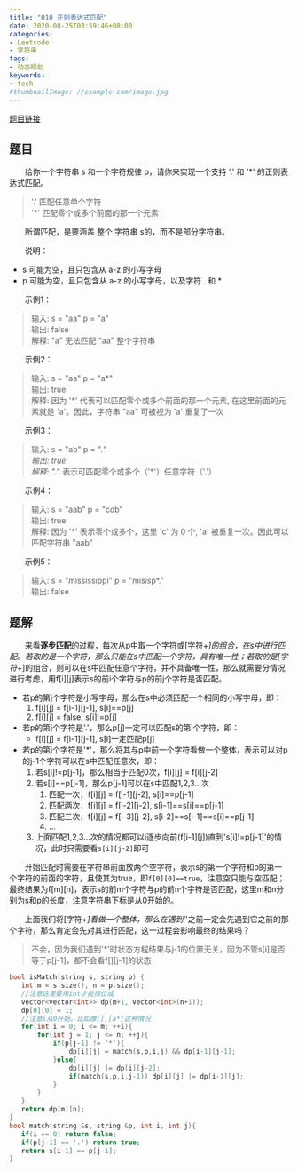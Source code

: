 ```yaml
---
title: "010 正则表达式匹配"
date: 2020-08-25T08:59:46+08:00
categories:
- Leetcode
- 字符串
tags:
- 动态规划
keywords:
- tech
#thumbnailImage: //example.com/image.jpg
---
```

[题目链接](https://leetcode-cn.com/problems/regular-expression-matching/)
<!--more-->
## 题目
　　给你一个字符串 s 和一个字符规律 p，请你来实现一个支持 '.' 和 '*' 的正则表达式匹配。
> '.' 匹配任意单个字符  
'*' 匹配零个或多个前面的那一个元素

　　所谓匹配，是要涵盖 整个 字符串 s的，而不是部分字符串。

　　说明：
- s 可能为空，且只包含从 a-z 的小写字母
- p 可能为空，且只包含从 a-z 的小写字母，以及字符 . 和 *

　　示例1：
> 输入: s = "aa" p = "a"  
输出: false  
解释: "a" 无法匹配 "aa" 整个字符串

　　示例2：
> 输入: s = "aa" p = "a*"  
输出: true  
解释: 因为 '*' 代表可以匹配零个或多个前面的那一个元素, 在这里前面的元素就是 'a'。因此，字符串 "aa" 可被视为 'a' 重复了一次

　　示例3：
> 输入: s = "ab" p = ".*"  
输出: true  
解释: ".*" 表示可匹配零个或多个（'*'）任意字符（'.'）

　　示例4：
> 输入: s = "aab" p = "c*a*b"  
输出: true  
解释: 因为 '*' 表示零个或多个，这里 'c' 为 0 个, 'a' 被重复一次。因此可以匹配字符串 "aab"

　　示例5：
> 输入: s = "mississippi" p = "mis*is*p*."  
输出: false

## 题解
　　来看**逐步匹配**的过程，每次从p中取一个字符或[字符+*]的组合，在s中进行匹配。若取的是一个字符，那么只能在s中匹配一个字符，具有唯一性；若取的是[字符+*]的组合，则可以在s中匹配任意个字符，并不具备唯一性，那么就需要分情况进行考虑，用f[i][j]表示s的前i个字符与p的前j个字符是否匹配。

- 若p的第j个字符是小写字母，那么在s中必须匹配一个相同的小写字母，即：
  1. f[i][j] = f[i-1][j-1], s[i]==p[j]
  2. f[i][j] = false, s[i]!=p[j]
- 若p的第j个字符是'.'，那么p[j]一定可以匹配s的第i个字符，即：
  - f[i][j] = f[i-1][j-1], s[i]一定匹配p[j]
- 若p的第j个字符是'*'，那么将其与p中前一个字符看做一个整体，表示可以对p的j-1个字符可以在s中匹配任意次，即：
  1. 若s[i]!=p[j-1]，那么相当于匹配0次，f[i][j] = f[i][j-2]
  2. 若s[i]==p[j-1]，那么p[j-1]可以在s中匹配1,2,3...次
     1. 匹配一次，f[i][j] = f[i-1][j-2], s[i]==p[j-1]
     2. 匹配两次，f[i][j] = f[i-2][j-2], s[i-1]==s[i]==p[j-1]
     3. 匹配三次，f[i][j] = f[i-3][j-2], s[i-2]==s[i-1]==s[i]==p[j-1]
     4. ...
  3. 上面匹配1,2,3...次的情况都可以i逐步向前(f[i-1][j])直到's[i]!=p[j-1]'的情况，此时只需要看`s[i][j-2]`即可

　　开始匹配时需要在字符串前面放两个空字符，表示s的第一个字符和p的第一个字符的前面的字符，且使其为true，即`f[0][0]==true`，注意空只能与空匹配；最终结果为f[m][n]，表示s的前m个字符与p的前n个字符是否匹配，这里m和n分别为s和p的长度，注意字符串下标是从0开始的。

　　上面我们将[字符+*]看做一个整体，那么在遇到'*'之前一定会先遇到它之前的那个字符，那么肯定会先对其进行匹配，这一过程会影响最终的结果吗？
> 不会，因为我们遇到'*'时状态方程结果与j-1的位置无关，因为不管s[i]是否等于p[j-1]，都不会看f[][j-1]的状态

```cpp
bool isMatch(string s, string p) {
   int m = s.size(), n = p.size();
   //注意这里要用int才能按位或
   vector<vector<int>> dp(m+1, vector<int>(n+1));
   dp[0][0] = 1;
   //注意i从0开始，比如像[],[a*]这种情况
   for(int i = 0; i <= m; ++i){
       for(int j = 1; j <= n; ++j){
           if(p[j-1] != '*'){
               dp[i][j] = match(s,p,i,j) && dp[i-1][j-1];
           }else{
               dp[i][j] |= dp[i][j-2];
               if(match(s,p,i,j-1)) dp[i][j] |= dp[i-1][j];
           }
       }
   }
   return dp[m][n];
}
bool match(string &s, string &p, int i, int j){
   if(i == 0) return false;
   if(p[j-1] == '.') return true;
   return s[i-1] == p[j-1];
}
```

